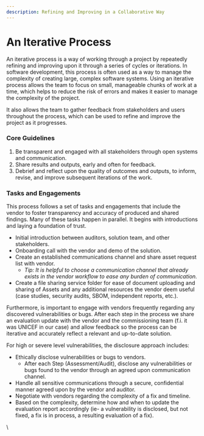```yaml
---
description: Refining and Improving in a Collaborative Way
---
```


# An Iterative Process

An iterative process is a way of working through a project by repeatedly refining and improving upon it through a series of cycles or iterations. In software development, this process is often used as a way to manage the complexity of creating large, complex software systems. Using an iterative process allows the team to focus on small, manageable chunks of work at a time, which helps to reduce the risk of errors and makes it easier to manage the complexity of the project.

It also allows the team to gather feedback from stakeholders and users throughout the process, which can be used to refine and improve the project as it progresses.&#x20;

### Core Guidelines

1. Be transparent and engaged with all stakeholders through open systems and communication.
2. Share results and outputs, early and often for feedback.
3. Debrief and reflect upon the quality of outcomes and outputs, to inform, revise, and improve subsequent iterations of the work.

### Tasks and Engagements

This process follows a set of tasks and engagements that include the vendor to foster transparency and accuracy of produced and shared findings. Many of these tasks happen in parallel. It begins with introductions and laying a foundation of trust.&#x20;

* Initial introduction between auditors, solution team, and other stakeholders.
* Onboarding call with the vendor and demo of the solution.
* Create an established communications channel and share asset request list with vendor.
  * _Tip: It is helpful to choose a communication channel that already exists in the vendor workflow to ease any burden of communication._
* &#x20;Create a file sharing service folder for ease of document uploading and sharing of Assets and any additional resources the vendor deem useful (case studies, security audits, SBOM, independent reports, etc.).

Furthermore, is important to engage with vendors frequently regarding any discovered vulnerabilities or bugs. After each step in the process we share an evaluation update with the vendor and the commissioning team (f.i. it was UNICEF in our case) and allow feedback so the process can be iterative and accurately reflect a relevant and up-to-date solution.&#x20;

For high or severe level vulnerabilities, the disclosure approach includes:&#x20;

* Ethically disclose vulnerabilities or bugs to vendors.
  * After each Step (Assessment/Audit), disclose any vulnerabilities or bugs found to the vendor through an agreed upon communication channel.
* Handle all sensitive communications through a secure, confidential manner agreed upon by the vendor and auditor.
* Negotiate with vendors regarding the complexity of a fix and timeline.
* Based on the complexity, determine how and when to update the evaluation report accordingly (ie- a vulnerability is disclosed, but not fixed, a fix is in process, a resulting evaluation of a fix).

\


